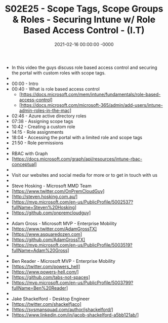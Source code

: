 ﻿---
layout: post
title: "S02E25 - Scope Tags, Scope Groups & Roles - Securing Intune w/ Role Based Access Control - (I.T)"
date: 2021-02-16 00:00:00 -0000
categories:
---

 * In this video the guys discuss role based access control and securing the portal with custom roles with scope tags.
 * 
 * 00:00 - Intro
 * 00:40 - What is role based access control
   -  [https://docs.microsoft.com/mem/intune/fundamentals/role-based-access-control]
   -  [https://docs.microsoft.com/microsoft-365/admin/add-users/intune-admin-roles-in-the-mac]
 * 02:46 - Azure active directory roles
 * 07:38 - Assigning scope tags
 * 10:42 - Creating a custom role
 * 14:15 - Role assignments 
 * 18:04 - Accessing the portal with a limited role and scope tags
 * 21:50 - Role permissions
 * 
 * RBAC with Graph 
 * [https://docs.microsoft.com/graph/api/resources/intune-rbac-conceptual]
 * 
 * Visit our websites and social media for more or to get in touch with us
 * 
 * Steve Hosking - Microsoft MMD Team
 * [https://www.twitter.com/OnPremCloudGuy]
 * [http://steven.hosking.com.au/]
 * [https://mvp.microsoft.com/en-us/PublicProfile/5002537?fullName=Steven%20Hosking]
 * [https://github.com/onpremcloudguy]
 * 
 * Adam Gross - Microsoft MVP - Enterprise Mobility
 * [https://www.twitter.com/AdamGrossTX]
 * [https://www.asquaredozen.com]
 * [https://github.com/AdamGrossTX]
 * [https://mvp.microsoft.com/en-us/PublicProfile/5003519?fullName=Adam%20Gross]
 * 
 * Ben Reader - Microsoft MVP - Enterprise Mobility
 * [https://twitter.com/powers_hell]
 * [https://www.powers-hell.com/]
 * [https://github.com/tabs-not-spaces]
 * [https://mvp.microsoft.com/en-us/PublicProfile/5003799?fullName=Ben%20Reader]
 * 
 * Jake Shackelford - Desktop Engineer
 * [https://twitter.com/shackelfjaco]
 * [https://sysmansquad.com/author/jshackelford/]
 * [https://www.linkedin.com/in/jacob-shackelford-a5bb121ab/]
